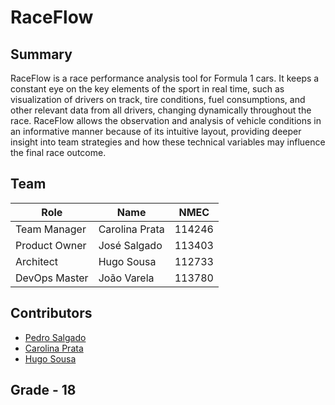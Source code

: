 # RaceFlow

## Summary
RaceFlow is a race performance analysis tool for Formula 1 cars. It keeps a constant eye on the key elements of the sport in real time, such as visualization of drivers on track, tire conditions, fuel consumptions, and other relevant data from all drivers, changing dynamically throughout the race. RaceFlow allows the observation and analysis of vehicle conditions in an informative manner because of its intuitive layout, providing deeper insight into team strategies and how these technical variables may influence the final race outcome.

## Team

| Role          | Name           | NMEC   
| ------------- | -------------  | ----- 
| Team Manager  | Carolina Prata | 114246 
| Product Owner | José Salgado   | 113403
| Architect     | Hugo Sousa     | 112733
| DevOps Master | João Varela    | 113780

## Contributors
- [Pedro Salgado](https://github.com/TKahk)
- [Carolina Prata](https://github.com/carolmprata)
- [Hugo Sousa](https://github.com/hugaos)

## Grade - 18 
